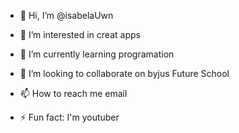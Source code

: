 - 👋 Hi, I’m @isabelaUwn
- 👀 I’m interested in creat apps
- 🌱 I’m currently learning programation
- 💞️ I’m looking to collaborate on byjus Future School
- 📫 How to reach me email

- ⚡ Fun fact: I'm youtuber

<!---
isabelaUwn/isabelaUwn is a ✨ special ✨ repository because its `README.md` (this file) appears on your GitHub profile.
You can click the Preview link to take a look at your changes.
--->
